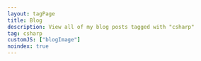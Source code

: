 ```yaml
---
layout: tagPage
title: Blog
description: View all of my blog posts tagged with "csharp"
tag: csharp
customJS: ["blogImage"]
noindex: true
---
```

